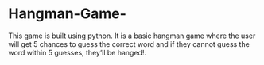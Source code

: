 # Hangman-Game-
This game is built using python.
It is a basic hangman game where the user will get 5 chances to guess the correct word and if they cannot guess the word within 5 guesses, they’ll be  hanged!. 
